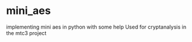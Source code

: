 # mini_aes
implementing mini aes in python with some help
Used for cryptanalysis in the mtc3 project
